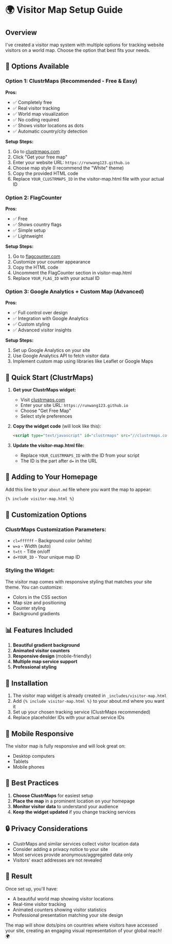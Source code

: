 # 🌍 Visitor Map Setup Guide

## Overview

I've created a visitor map system with multiple options for tracking website visitors on a world map. Choose the option that best fits your needs.

## 🎯 Options Available

### Option 1: ClustrMaps (Recommended - Free & Easy)

**Pros:**
- ✅ Completely free
- ✅ Real visitor tracking
- ✅ World map visualization
- ✅ No coding required
- ✅ Shows visitor locations as dots
- ✅ Automatic country/city detection

**Setup Steps:**
1. Go to [clustrmaps.com](https://www.clustrmaps.com)
2. Click "Get your free map"
3. Enter your website URL: `https://runwang123.github.io`
4. Choose map style (I recommend the "White" theme)
5. Copy the provided HTML code
6. Replace `YOUR_CLUSTRMAPS_ID` in the visitor-map.html file with your actual ID

### Option 2: FlagCounter

**Pros:**
- ✅ Free
- ✅ Shows country flags
- ✅ Simple setup
- ✅ Lightweight

**Setup Steps:**
1. Go to [flagcounter.com](https://www.flagcounter.com)
2. Customize your counter appearance
3. Copy the HTML code
4. Uncomment the FlagCounter section in visitor-map.html
5. Replace `YOUR_FLAG_ID` with your actual ID

### Option 3: Google Analytics + Custom Map (Advanced)

**Pros:**
- ✅ Full control over design
- ✅ Integration with Google Analytics
- ✅ Custom styling
- ✅ Advanced visitor insights

**Setup Steps:**
1. Set up Google Analytics on your site
2. Use Google Analytics API to fetch visitor data
3. Implement custom map using libraries like Leaflet or Google Maps

## 🚀 Quick Start (ClustrMaps)

1. **Get your ClustrMaps widget:**
   - Visit [clustrmaps.com](https://www.clustrmaps.com)
   - Enter your site URL: `https://runwang123.github.io`
   - Choose "Get Free Map"
   - Select style preferences

2. **Copy the widget code** (will look like this):
   ```html
   <script type="text/javascript" id="clustrmaps" src="//clustrmaps.com/map_v2.js?d=XXXXXXX&cl=ffffff&w=a"></script>
   ```

3. **Update the visitor-map.html file:**
   - Replace `YOUR_CLUSTRMAPS_ID` with the ID from your script
   - The ID is the part after `d=` in the URL

## 📍 Adding to Your Homepage

Add this line to your `about.md` file where you want the map to appear:

```markdown
{% include visitor-map.html %}
```

## 🎨 Customization Options

### ClustrMaps Customization Parameters:
- `cl=ffffff` - Background color (white)
- `w=a` - Width (auto)
- `t=tt` - Title on/off
- `d=YOUR_ID` - Your unique map ID

### Styling the Widget:
The visitor map comes with responsive styling that matches your site theme. You can customize:
- Colors in the CSS section
- Map size and positioning
- Counter styling
- Background gradients

## 📊 Features Included

1. **Beautiful gradient background**
2. **Animated visitor counters**
3. **Responsive design** (mobile-friendly)
4. **Multiple map service support**
5. **Professional styling**

## 🔧 Installation

1. The visitor map widget is already created in `_includes/visitor-map.html`
2. Add `{% include visitor-map.html %}` to your about.md where you want it
3. Set up your chosen tracking service (ClustrMaps recommended)
4. Replace placeholder IDs with your actual service IDs

## 📱 Mobile Responsive

The visitor map is fully responsive and will look great on:
- Desktop computers
- Tablets
- Mobile phones

## 🎯 Best Practices

1. **Choose ClustrMaps** for easiest setup
2. **Place the map** in a prominent location on your homepage
3. **Monitor visitor data** to understand your audience
4. **Keep the widget updated** if you change tracking services

## 🔒 Privacy Considerations

- ClustrMaps and similar services collect visitor location data
- Consider adding a privacy notice to your site
- Most services provide anonymous/aggregated data only
- Visitors' exact addresses are not revealed

## 🌟 Result

Once set up, you'll have:
- A beautiful world map showing visitor locations
- Real-time visitor tracking
- Animated counters showing visitor statistics
- Professional presentation matching your site design

The map will show dots/pins on countries where visitors have accessed your site, creating an engaging visual representation of your global reach! 🌍